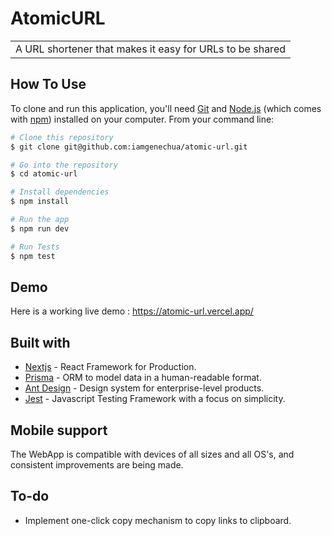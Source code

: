 # AtomicURL
<table>
<tr>
<td>
  A URL shortener that makes it easy for URLs to be shared
</td>
</tr>
</table>

## How To Use

To clone and run this application, you'll need [Git](https://git-scm.com) and [Node.js](https://nodejs.org/en/download/) (which comes with [npm](http://npmjs.com)) installed on your computer. From your command line:

```bash
# Clone this repository
$ git clone git@github.com:iamgenechua/atomic-url.git

# Go into the repository
$ cd atomic-url

# Install dependencies
$ npm install

# Run the app
$ npm run dev

# Run Tests
$ npm test
```

## Demo
Here is a working live demo :  https://atomic-url.vercel.app/

## Built with 

- [Nextjs](https://nextjs.org/) - React Framework for Production.
- [Prisma](https://www.prisma.io/) - ORM to model data in a human-readable format.
- [Ant Design](https://ant.design/) - Design system for enterprise-level products.
- [Jest](https://jestjs.io/) - Javascript Testing Framework with a focus on simplicity.

## Mobile support
The WebApp is compatible with devices of all sizes and all OS's, and consistent improvements are being made.

## To-do
- Implement one-click copy mechanism to copy links to clipboard.
